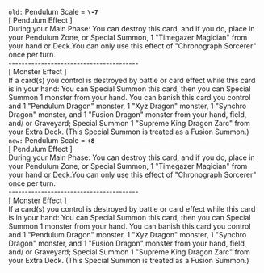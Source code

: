 `old:` Pendulum Scale = **`\-7`**  
[ Pendulum Effect ]  
During your Main Phase: You can destroy this card, and if you do, place in your Pendulum Zone, or Special Summon, 1 "Timegazer Magician" from your hand or Deck.You can only use this effect of "Chronograph Sorcerer" once per turn.  
\-\-\-\-\-\-\-\-\-\-\-\-\-\-\-\-\-\-\-\-\-\-\-\-\-\-\-\-\-\-\-\-\-\-\-\-\-\-\-\-  
[ Monster Effect ]  
If a card(s) you control is destroyed by battle or card effect while this card is in your hand: You can Special Summon this card, then you can Special Summon 1 monster from your hand. You can banish this card you control and 1 "Pendulum Dragon" monster, 1 "Xyz Dragon" monster, 1 "Synchro Dragon" monster, and 1 "Fusion Dragon" monster from your hand, field, and/ or Graveyard; Special Summon 1 "Supreme King Dragon Zarc" from your Extra Deck. (This Special Summon is treated as a Fusion Summon.)
`new:` Pendulum Scale = **`+8`**  
[ Pendulum Effect ]  
During your Main Phase: You can destroy this card, and if you do, place in your Pendulum Zone, or Special Summon, 1 "Timegazer Magician" from your hand or Deck.You can only use this effect of "Chronograph Sorcerer" once per turn.  
\-\-\-\-\-\-\-\-\-\-\-\-\-\-\-\-\-\-\-\-\-\-\-\-\-\-\-\-\-\-\-\-\-\-\-\-\-\-\-\-  
[ Monster Effect ]  
If a card(s) you control is destroyed by battle or card effect while this card is in your hand: You can Special Summon this card, then you can Special Summon 1 monster from your hand. You can banish this card you control and 1 "Pendulum Dragon" monster, 1 "Xyz Dragon" monster, 1 "Synchro Dragon" monster, and 1 "Fusion Dragon" monster from your hand, field, and/ or Graveyard; Special Summon 1 "Supreme King Dragon Zarc" from your Extra Deck. (This Special Summon is treated as a Fusion Summon.)
